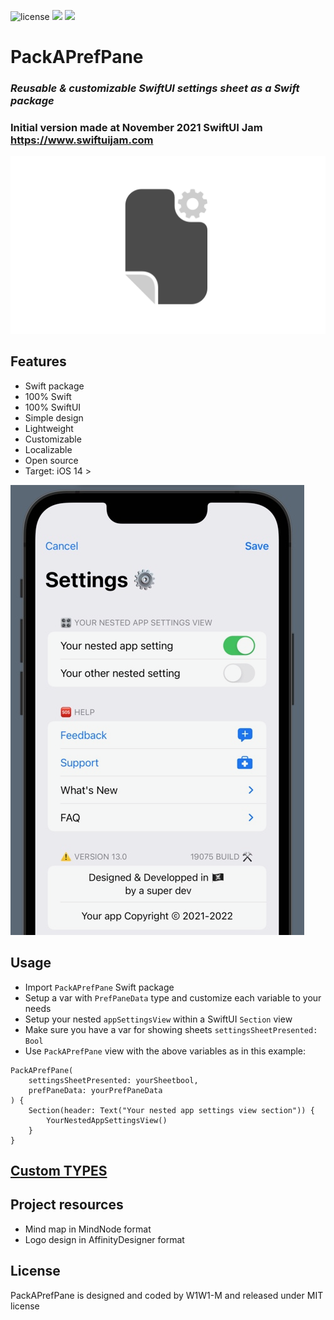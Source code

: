 ![license](https://img.shields.io/github/license/W1W1-M/PackAPrefPane)
[![](https://img.shields.io/endpoint?url=https%3A%2F%2Fswiftpackageindex.com%2Fapi%2Fpackages%2FW1W1-M%2FPackAPrefPane%2Fbadge%3Ftype%3Dswift-versions)](https://swiftpackageindex.com/W1W1-M/PackAPrefPane)
[![](https://img.shields.io/endpoint?url=https%3A%2F%2Fswiftpackageindex.com%2Fapi%2Fpackages%2FW1W1-M%2FPackAPrefPane%2Fbadge%3Ftype%3Dplatforms)](https://swiftpackageindex.com/W1W1-M/PackAPrefPane)

# **PackAPrefPane**

### *Reusable & customizable SwiftUI settings sheet as a Swift package*
### Initial version made at November 2021 SwiftUI Jam https://www.swiftuijam.com

![PackAPrefPane Logo](PackAPrefPaneLogo.png)

## Features
* Swift package
* 100% Swift
* 100% SwiftUI
* Simple design
* Lightweight
* Customizable
* Localizable
* Open source
* Target: iOS 14 >

![PackAPrefPane preview](PackAPrefPanePreview.png)

## Usage
* Import `PackAPrefPane` Swift package
* Setup a var with `PrefPaneData` type and customize each variable to your needs
* Setup your nested `appSettingsView` within a SwiftUI `Section` view
* Make sure you have a var for showing sheets `settingsSheetPresented: Bool`
* Use `PackAPrefPane` view with the above variables as in this example:  
```
PackAPrefPane(  
    settingsSheetPresented: yourSheetbool,  
    prefPaneData: yourPrefPaneData  
) {  
    Section(header: Text("Your nested app settings view section")) {  
        YourNestedAppSettingsView()  
    }  
}  
``` 

## [Custom TYPES](TYPES.md)

## Project resources
* Mind map in MindNode format
* Logo design in AffinityDesigner format

## License
PackAPrefPane is designed and coded by W1W1-M and released under MIT license
